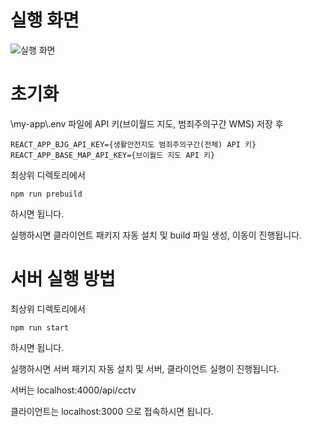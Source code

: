 # 실행 화면

![실행 화면](https://github.com/user-attachments/assets/6bb6d2a5-8ec4-4c27-bb88-a3a2ab7e7eae)

# 초기화

\my-app\\.env 파일에 API 키(브이월드 지도, 범죄주의구간 WMS) 저장 후

```
REACT_APP_BJG_API_KEY={생활안전지도 범죄주의구간(전체) API 키}
REACT_APP_BASE_MAP_API_KEY={브이월드 지도 API 키}
```

최상위 디렉토리에서

```
npm run prebuild
```

하시면 됩니다.

실행하시면 클라이언트 패키지 자동 설치 및 build 파일 생성, 이동이 진행됩니다.




# 서버 실행 방법

최상위 디렉토리에서

```
npm run start
```

하시면 됩니다.

실행하시면 서버 패키지 자동 설치 및  서버, 클라이언트 실행이 진행됩니다.

서버는 localhost:4000/api/cctv

클라이언트는 localhost:3000 으로 접속하시면 됩니다.
